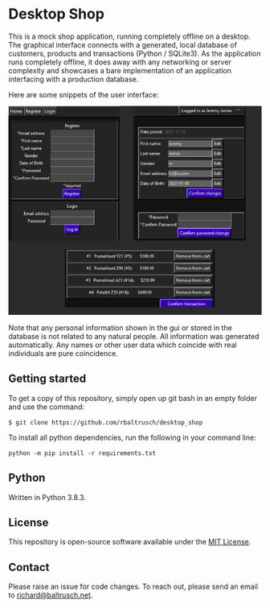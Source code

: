# Desktop Shop

This is a mock shop application, running completely offline on a desktop. The graphical interface connects with a generated, local database of customers, products and transactions (Python / SQLite3). As the application runs completely offline, it does away with any networking or server complexity and showcases a bare implementation of an application interfacing with a production database.

Here are some snippets of the user interface:

![Screenshot of the application GUI](desktop_shop/gui/media/screenshot_combined_all.png?raw=true "Screenshot of the application GUI")

Note that any personal information shown in the gui or stored in the database is not related to any natural people. All information was generated automatically. Any names or other user data which coincide with real individuals are pure coincidence.

## Getting started

To get a copy of this repository, simply open up git bash in an empty folder and use the command:

    $ git clone https://github.com/rbaltrusch/desktop_shop

To install all python dependencies, run the following in your command line:

    python -m pip install -r requirements.txt

## Python

Written in Python 3.8.3.

## License

This repository is open-source software available under the [MIT License](https://github.com/rbaltrusch/desktop_shop/blob/master/LICENSE).

## Contact

Please raise an issue for code changes. To reach out, please send an email to richard@baltrusch.net.
